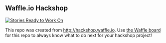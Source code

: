 ## Waffle.io Hackshop

[![Stories Ready to Work On](https://badge.waffle.io/roughani/project.svg?label=ready&title=Cards%20Ready%20To%20Work%20On)](https://waffle.io/roughani/project)

This repo was created from http://hackshop.waffle.io. Use [the Waffle board](https://waffle.io/roughani/project) for this repo to always know what to do next for your hackshop project!
